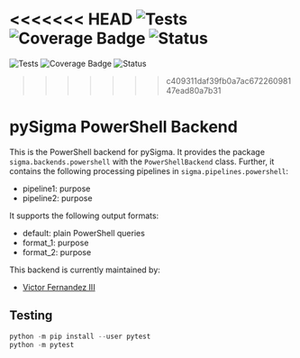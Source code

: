 <<<<<<< HEAD
![Tests](https://github.com/cyberphor/pySigma-backend-powershell/actions/workflows/test.yml/badge.svg)  ![Coverage
Badge](https://img.shields.io/endpoint?url=https://gist.githubusercontent.com/cyberphor/7da37b293a0cee47e57de7aaa0668e52/raw/cyberphor/pySigma-Backend-PowerShell.json)  ![Status](https://img.shields.io/badge/Status-pre--release-orange)
=======
![Tests](https://github.com/cyberphor/pySigma-backend-powershell/actions/workflows/test.yml/badge.svg)
![Coverage Badge](https://img.shields.io/endpoint?url=https://gist.githubusercontent.com/cyberphor/7de07379c9998c01b8f273628f800516/raw/cyberphor-pySigma-Backend-PowerShell.json)
![Status](https://img.shields.io/badge/Status-pre--release-orange)
>>>>>>> c409311daf39fb0a7ac67226098147ead80a7b31

# pySigma PowerShell Backend

This is the PowerShell backend for pySigma. It provides the package `sigma.backends.powershell` with the `PowerShellBackend` class. 
Further, it contains the following processing pipelines in `sigma.pipelines.powershell`:

* pipeline1: purpose
* pipeline2: purpose

It supports the following output formats:

* default: plain PowerShell queries
* format_1: purpose
* format_2: purpose

This backend is currently maintained by:

* [Victor Fernandez III](https://github.com/cyberphor/)

## Testing
```python
python -m pip install --user pytest
python -m pytest
```
